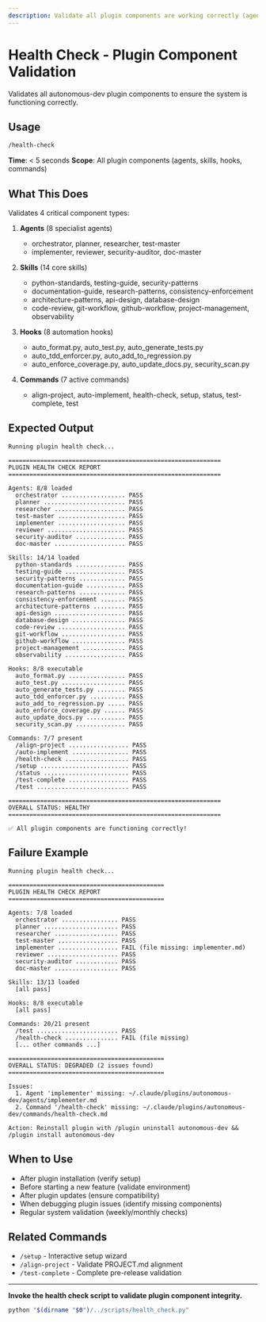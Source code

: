 ```yaml
---
description: Validate all plugin components are working correctly (agents, skills, hooks, commands)
---
```


# Health Check - Plugin Component Validation

Validates all autonomous-dev plugin components to ensure the system is functioning correctly.

## Usage

```bash
/health-check
```

**Time**: < 5 seconds
**Scope**: All plugin components (agents, skills, hooks, commands)

## What This Does

Validates 4 critical component types:

1. **Agents** (8 specialist agents)
   - orchestrator, planner, researcher, test-master
   - implementer, reviewer, security-auditor, doc-master

2. **Skills** (14 core skills)
   - python-standards, testing-guide, security-patterns
   - documentation-guide, research-patterns, consistency-enforcement
   - architecture-patterns, api-design, database-design
   - code-review, git-workflow, github-workflow, project-management, observability

3. **Hooks** (8 automation hooks)
   - auto_format.py, auto_test.py, auto_generate_tests.py
   - auto_tdd_enforcer.py, auto_add_to_regression.py
   - auto_enforce_coverage.py, auto_update_docs.py, security_scan.py

4. **Commands** (7 active commands)
   - align-project, auto-implement, health-check, setup, status, test-complete, test

## Expected Output

```
Running plugin health check...

============================================================
PLUGIN HEALTH CHECK REPORT
============================================================

Agents: 8/8 loaded
  orchestrator .................. PASS
  planner ....................... PASS
  researcher .................... PASS
  test-master ................... PASS
  implementer ................... PASS
  reviewer ...................... PASS
  security-auditor .............. PASS
  doc-master .................... PASS

Skills: 14/14 loaded
  python-standards .............. PASS
  testing-guide ................. PASS
  security-patterns ............. PASS
  documentation-guide ........... PASS
  research-patterns ............. PASS
  consistency-enforcement ....... PASS
  architecture-patterns ......... PASS
  api-design .................... PASS
  database-design ............... PASS
  code-review ................... PASS
  git-workflow .................. PASS
  github-workflow ............... PASS
  project-management ............ PASS
  observability ................. PASS

Hooks: 8/8 executable
  auto_format.py ................ PASS
  auto_test.py .................. PASS
  auto_generate_tests.py ........ PASS
  auto_tdd_enforcer.py .......... PASS
  auto_add_to_regression.py ..... PASS
  auto_enforce_coverage.py ...... PASS
  auto_update_docs.py ........... PASS
  security_scan.py .............. PASS

Commands: 7/7 present
  /align-project ................. PASS
  /auto-implement ................ PASS
  /health-check .................. PASS
  /setup ......................... PASS
  /status ........................ PASS
  /test-complete ................. PASS
  /test .......................... PASS

============================================================
OVERALL STATUS: HEALTHY
============================================================

✅ All plugin components are functioning correctly!
```

## Failure Example

```
Running plugin health check...

============================================
PLUGIN HEALTH CHECK REPORT
============================================

Agents: 7/8 loaded
  orchestrator ................ PASS
  planner ..................... PASS
  researcher .................. PASS
  test-master ................. PASS
  implementer ................. FAIL (file missing: implementer.md)
  reviewer .................... PASS
  security-auditor ............ PASS
  doc-master .................. PASS

Skills: 13/13 loaded
  [all pass]

Hooks: 8/8 executable
  [all pass]

Commands: 20/21 present
  /test ....................... PASS
  /health-check ............... FAIL (file missing)
  [... other commands ...]

============================================
OVERALL STATUS: DEGRADED (2 issues found)
============================================

Issues:
  1. Agent 'implementer' missing: ~/.claude/plugins/autonomous-dev/agents/implementer.md
  2. Command '/health-check' missing: ~/.claude/plugins/autonomous-dev/commands/health-check.md

Action: Reinstall plugin with /plugin uninstall autonomous-dev && /plugin install autonomous-dev
```

## When to Use

- After plugin installation (verify setup)
- Before starting a new feature (validate environment)
- After plugin updates (ensure compatibility)
- When debugging plugin issues (identify missing components)
- Regular system validation (weekly/monthly checks)

## Related Commands

- `/setup` - Interactive setup wizard
- `/align-project` - Validate PROJECT.md alignment
- `/test-complete` - Complete pre-release validation

---

**Invoke the health check script to validate plugin component integrity.**

```bash
python "$(dirname "$0")/../scripts/health_check.py"
```
